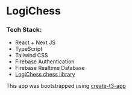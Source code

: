 # LogiChess

### Tech Stack:

- React + Next JS
- TypeScript
- Tailwind CSS
- Firebase Authentication
- Firebase Realtime Database
- [LogiChess chess library](https://github.com/yosuanicolaus/logichess)

This app was bootstrapped using [create-t3-app](https://github.com/t3-oss/create-t3-app)
